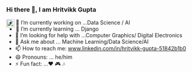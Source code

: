 ### Hi there 👋, I am Hritvikk Gupta
<a href=" www.linkedin.com/in/hritvikk-gupta-51842b1b0">
  <img align="left" alt="LinkedIn" width="22px" src="https://cdn.jsdelivr.net/npm/simple-icons@v3/icons/linkedin.svg" />
</a>
<!--
**Hritvikk/Hritvikk** is a ✨ _special_ ✨ repository because its `README.md` (this file) appears on your GitHub profile.
-->

- 🔭 I’m currently working on ...Data Science / AI
- 🌱 I’m currently learning ... Django
- 🤔 I’m looking for help with ...Computer Graphics/ Digital Electronics
- 💬 Ask me about ... Machine Learning/Data Science/AI
- 📫 How to reach me: www.linkedin.com/in/hritvikk-gupta-51842b1b0
- 😄 Pronouns: ... he/him
- ⚡ Fun fact: ...❤️ 🎮 🎶

